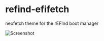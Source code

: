 # refind-efifetch

neofetch theme for the rEFInd boot manager

![Screenshot](https://imgur.com/a/hOnesEd)
